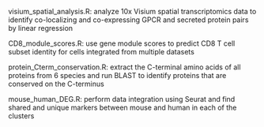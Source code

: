 visium_spatial_analysis.R: analyze 10x Visium spatial transcriptomics data to identify co-localizing and co-expressing GPCR and secreted protein pairs by linear regression

CD8_module_scores.R: use gene module scores to predict CD8 T cell subset identity for cells integrated from multiple datasets

protein_Cterm_conservation.R: extract the C-terminal amino acids of all proteins from 6 species and run BLAST to identify proteins that are conserved on the C-terminus

mouse_human_DEG.R: perform data integration using Seurat and find shared and unique markers between mouse and human in each of the clusters 
